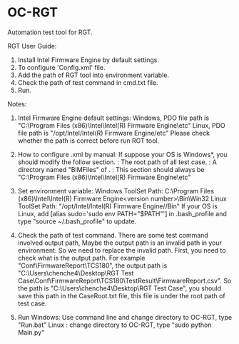 # OC-RGT
Automation test tool for RGT.

RGT User Guide:
1. Install Intel Firmware Engine by default settings.
2. To configure 'Config.xml' file.
3. Add the path of RGT tool into environment variable.
4. Check the path of test command in cmd.txt file.
5. Run.

Notes:
1. Intel Firmware Engine default settings:
  Windows, PDO file path is "C:\Program Files (x86)\Intel\Intel(R) Firmware Engine\etc"
  Linux,   PDO file path is "/opt/Intel/Intel(R) Firmware Engine/etc"
  Please check whether the path is correct before run RGT tool.
  
2. How to configure .xml by manual:
  If suppose your OS is Windows*, you should modify the follow section.
  <Win-TestCaseRoot>: The root path of all test case.
  <Win-BimFilePath> : A directory named "BIMFiles" of <Win-TestCaseRoot>.
  <Win-PDOFilePath> : This section should always be "C:\Program Files (x86)\Intel\Intel(R) Firmware Engine\etc"
  
3. Set environment variable:
  Windows ToolSet Path: C:\Program Files (x86)\Intel\Intel(R) Firmware Engine\<version number>\Bin\Win32
  Linux   ToolSet Path: "/opt/Intel/Intel(R) Firmware Engine/<version number>/Bin"
  If your OS is Linux, add [alias sudo='sudo env PATH="$PATH"'] in .bash_profile and type "source ~/.bash_profile" to update.

4. Check the path of test command.
  There are some test command involved output path, Maybe the output path is an invalid path in your environment.
  So we need to replace the invalid path. First, you need to check what is the output path. For example "Conf\FirmwareReport\TCS180", 
  the output path is "C:\Users\chenche4\Desktop\RGT Test Case\Conf\FirmwareReport\TCS180\TestResult\FirmwareReport.csv".
  So the path is "C:\Users\chenche4\Desktop\RGT Test Case", you should save this path in the CaseRoot.txt file, this file is
  under the root path of test case.
  
5. Run
  Windows: Use command line and change directory to OC-RGT, type "Run.bat"
  Linux  : change directory to OC-RGT, type "sudo python Main.py"
  
